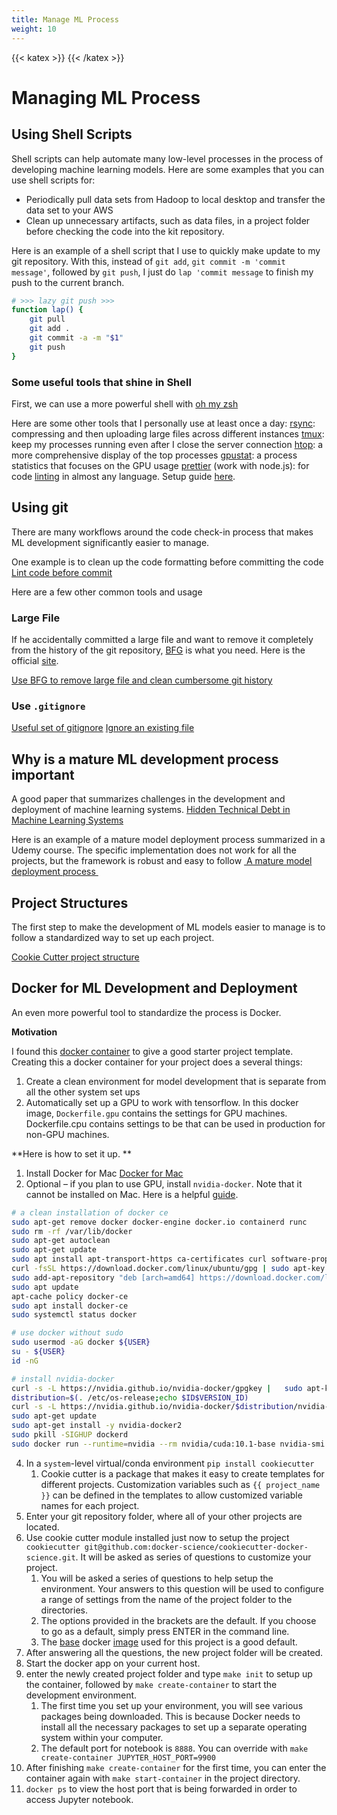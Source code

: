 ```yaml
---
title: Manage ML Process
weight: 10
---
```

<!-- Just need a katex comment to generate katex -->

{{< katex >}} {{< /katex >}}

# Managing ML Process

## Using Shell Scripts

Shell scripts can help automate many low-level processes in the process of developing machine learning models. Here are some examples that you can use shell scripts for:
- Periodically pull data sets from Hadoop to local desktop and transfer the data set to your AWS
- Clean up unnecessary artifacts, such as data files, in a project folder before checking the code into the kit repository.

Here is an example of a shell script that I use to quickly make update to my git repository.  With this, instead of `git add`, `git commit -m 'commit message'`, followed by `git push`, I just do `lap 'commit message` to finish my push to the current branch. 

```bash
# >>> lazy git push >>>
function lap() {
    git pull
    git add .
    git commit -a -m "$1"
    git push
}
```

### Some useful tools that shine in Shell

First, we can use a more powerful shell with [oh my zsh][1]

Here are some other tools that I personally use at least once a day: 
[rsync][2]: compressing and then uploading large files across different instances
[tmux][3]: keep my processes running even after I close the server connection 
[htop][4]: a more comprehensive display of the top processes 
[gpustat][5]: a process statistics that focuses on the GPU usage 
[prettier][6] (work with node.js): for code [linting][7] in almost any language. Setup guide [here][8]. 

## Using git

There are many workflows around the code check-in process that makes ML development significantly easier to manage. 

One example is to clean up the code formatting before committing the code 
[Lint code before commit][9]

Here are a few other common tools and usage

### Large File

If he accidentally committed a large file and want to remove it completely from the history of the git repository, [BFG][10] is what you need. Here is the official [site][11].

[Use BFG to remove large file and clean cumbersome git history][12]

### Use `.gitignore`

[Useful set of gitignore][13]
[Ignore an existing file][14]

## Why is a mature ML development process important

A good paper that summarizes challenges in the development and deployment of machine learning systems.
[Hidden Technical Debt in Machine Learning Systems][15]

Here is an example of a mature model deployment process summarized in a Udemy course. The specific implementation does not work for all the projects, but the framework is robust and easy to follow 
[ A mature model deployment process ][16]

## Project Structures

The first step to make the development of ML models easier to manage is to follow a standardized way to set up each project.

[Cookie Cutter project structure][17]

## Docker for ML Development and Deployment

An even more powerful tool to standardize the process is Docker.

**Motivation**

I found this [docker container][18] to give a good starter project template. Creating this a docker container for your project does a several things:
1. Create a clean environment for model development that is separate from all the other system set ups
2. Automatically set up a GPU to work with tensorflow. In this docker image, `Dockerfile.gpu` contains the settings for GPU machines. Dockerfile.cpu contains settings to be that can be used in production for non-GPU machines.

**Here is how to set it up. **

1. Install Docker for Mac [Docker for Mac][19]
2. Optional – if you plan to use GPU, install `nvidia-docker`. Note that it cannot be installed on Mac. Here is a helpful [guide][20].
```bash
# a clean installation of docker ce
sudo apt-get remove docker docker-engine docker.io containerd runc
sudo rm -rf /var/lib/docker
sudo apt-get autoclean
sudo apt-get update
sudo apt install apt-transport-https ca-certificates curl software-properties-common
curl -fsSL https://download.docker.com/linux/ubuntu/gpg | sudo apt-key add -
sudo add-apt-repository "deb [arch=amd64] https://download.docker.com/linux/ubuntu bionic stable"
sudo apt update
apt-cache policy docker-ce
sudo apt install docker-ce
sudo systemctl status docker

# use docker without sudo
sudo usermod -aG docker ${USER}
su - ${USER}
id -nG

# install nvidia-docker
curl -s -L https://nvidia.github.io/nvidia-docker/gpgkey |   sudo apt-key add -
distribution=$(. /etc/os-release;echo $ID$VERSION_ID)
curl -s -L https://nvidia.github.io/nvidia-docker/$distribution/nvidia-docker.list | sudo tee /etc/apt/sources.list.d/nvidia-docker.list
sudo apt-get update
sudo apt-get install -y nvidia-docker2
sudo pkill -SIGHUP dockerd
sudo docker run --runtime=nvidia --rm nvidia/cuda:10.1-base nvidia-smi
```
4. In a `system`-level virtual/conda environment `pip install cookiecutter`
	1. Cookie cutter is a package that makes it easy to create templates for different projects. Customization variables such as `{{ project_name }}` can be defined in the templates to allow customized variable names for each project.
5. Enter your git repository folder, where all of your other projects are located.
6. Use cookie cutter module installed just now to setup the project `cookiecutter git@github.com:docker-science/cookiecutter-docker-science.git`. It will be asked as series of questions to customize your project.
	1. You will be asked a series of questions to help setup the environment. Your answers to this question will be used to configure a range of settings from the name of the project folder to the directories.
	2. The options provided in the brackets are the default. If you choose to go as a default, simply press ENTER in the command line.
	3. The [base][21] docker [image][22] used for this project is a good default.
7. After answering all the questions, the new project folder will be created. 
8. Start the docker app on your current host. 
9. enter the newly created project folder and type `make init` to setup up the container, followed by `make create-container` to start the development environment. 
	1. The first time you set up your environment, you will see various packages being downloaded. This is because Docker needs to install all the necessary packages to set up a separate operating system within your computer.
	2. The default port for notebook is `8888`. You can override with `make create-container JUPYTER_HOST_PORT=9900`
10. After finishing `make create-container` for the first time, you can enter the container again with `make start-container` in the project directory.
11. `docker ps` to view the host port that is being forwarded in order to access Jupyter notebook.

[1]:	https://ohmyz.sh
[2]:	https://www.digitalocean.com/community/tutorials/how-to-use-rsync-to-sync-local-and-remote-directories
[3]:	https://www.hamvocke.com/blog/a-quick-and-easy-guide-to-tmux/
[4]:	https://delightlylinux.wordpress.com/2014/03/24/htop-a-better-process-viewer-then-top/
[5]:	https://github.com/wookayin/gpustat
[6]:	https://prettier.io
[7]:	https://en.wikipedia.org/wiki/Lint_(software)
[8]:	https://prettier.io/docs/en/install.html
[9]:	https://prettier.io/docs/en/precommit.html
[10]:	https://formulae.brew.sh/formula/bfg
[11]:	https://rtyley.github.io/bfg-repo-cleaner/
[12]:	https://www.phase2technology.com/blog/removing-large-files-git-bfg
[13]:	https://github.com/github/gitignore
[14]:	https://stackoverflow.com/questions/1274057/how-to-make-git-forget-about-a-file-that-was-tracked-but-is-now-in-gitignore
[15]:	https://papers.nips.cc/paper/2015/file/86df7dcfd896fcaf2674f757a2463eba-Paper.pdf
[16]:	https://christophergs.github.io/machine%20learning/2019/03/17/how-to-deploy-machine-learning-models/
[17]:	https://drivendata.github.io/cookiecutter-data-science/#directory-structure
[18]:	https://github.com/docker-science/cookiecutter-docker-science
[19]:	https://store.docker.com/editions/community/docker-ce-desktop-mac
[20]:	https://medium.com/@linhlinhle997/how-to-install-docker-and-nvidia-docker-2-0-on-ubuntu-18-04-da3eac6ec494
[21]:	https://docs.docker.com/develop/develop-images/baseimages/
[22]:	https://hub.docker.com/r/manifoldai/orbyter-ml-dev
